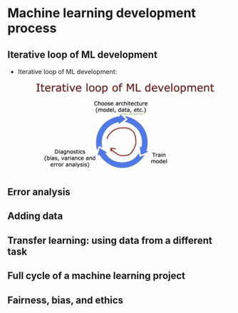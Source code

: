 # Machine learning development process

## Iterative loop of ML development

- Iterative loop of ML development:

  ![alt text](resources/notes/01.png)

## Error analysis

## Adding data

## Transfer learning: using data from a different task

## Full cycle of a machine learning project

## Fairness, bias, and ethics

